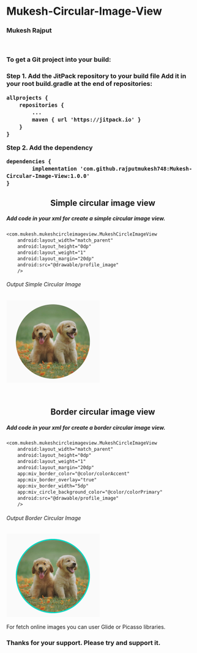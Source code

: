 # Mukesh-Circular-Image-View
<h3> Mukesh Rajput </h3>
</br>

<h3>To get a Git project into your build:<h3>

Step 1. Add the JitPack repository to your build file
Add it in your root build.gradle at the end of repositories:

	allprojects {
		repositories {
			...
			maven { url 'https://jitpack.io' }
		}
	}


Step 2. Add the dependency

	dependencies {
	        implementation 'com.github.rajputmukesh748:Mukesh-Circular-Image-View:1.0.0'
	}


<h2><center>Simple circular image view</center></h2>

<h5>Add code in your xml for create a simple circular image view.</h5>

    <com.mukesh.mukeshcircleimageview.MukeshCircleImageView
        android:layout_width="match_parent"
        android:layout_height="0dp"
        android:layout_weight="1"
        android:layout_margin="20dp"
        android:src="@drawable/profile_image"
        />

<h6>Output Simple Circular Image</h6>

![MukeshCircleImageView](https://github.com/rajputmukesh748/Mukesh-Circular-Image-View/blob/main/Circular%20Image%20View.png)

</br>
<h2><center>Border circular image view</center></h2>

<h5>Add code in your xml for create a border circular image view.</h5>

    <com.mukesh.mukeshcircleimageview.MukeshCircleImageView
        android:layout_width="match_parent"
        android:layout_height="0dp"
        android:layout_weight="1"
        android:layout_margin="20dp"
        app:miv_border_color="@color/colorAccent"
        app:miv_border_overlay="true"
        app:miv_border_width="5dp"
        app:miv_circle_background_color="@color/colorPrimary"
        android:src="@drawable/profile_image"
        />
        
        
<h6>Output Border Circular Image</h6>

![MukeshCircleImageView](https://github.com/rajputmukesh748/Mukesh-Circular-Image-View/blob/main/Border%20Circular%20Image%20View.png)


<p>For fetch online images you can user Glide or Picasso libraries.</p>

<b><h3>Thanks for your support. Please try and support it.</h3></b>
